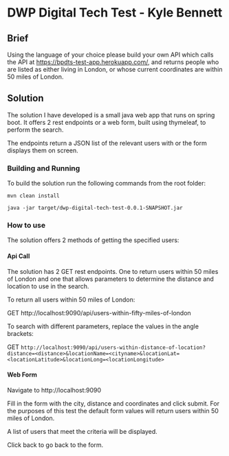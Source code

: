 # DWP Digital Tech Test - Kyle Bennett

## Brief

Using the language of your choice please build your own API which calls the API at 
https://bpdts-test-app.herokuapp.com/, and returns people who are listed as either 
living in London, or whose current coordinates are within 50 miles of London.

## Solution

The solution I have developed is a small java web app that runs on spring boot. It
offers 2 rest endpoints or a web form, built using thymeleaf, to perform the search. 

The endpoints return a JSON list of the relevant users with or the form displays them 
on screen.

### Building and Running

To build the solution run the following commands from the root folder:

```
mvn clean install

java -jar target/dwp-digital-tech-test-0.0.1-SNAPSHOT.jar
```

### How to use

The solution offers 2 methods of getting the specified users:

#### Api Call

The solution has 2 GET rest endpoints. One to return users within 50 miles of London 
and one that allows parameters to determine the distance and location to use in the 
search.

To return all users within 50 miles of London:

GET http://localhost:9090/api/users-within-fifty-miles-of-london

To search with different parameters, replace the values in the angle brackets:

GET `http://localhost:9090/api/users-within-distance-of-location?distance=<distance>&locationName=<cityname>&locationLat=<locationLatitude>&locationLong=<locationLongitude>`

#### Web Form

Navigate to http://localhost:9090

Fill in the form with the city, distance and coordinates and click submit. 
For the purposes of this test the default form values will return users within
50 miles of London.

A list of users that meet the criteria will be displayed.

Click back to go back to the form.
